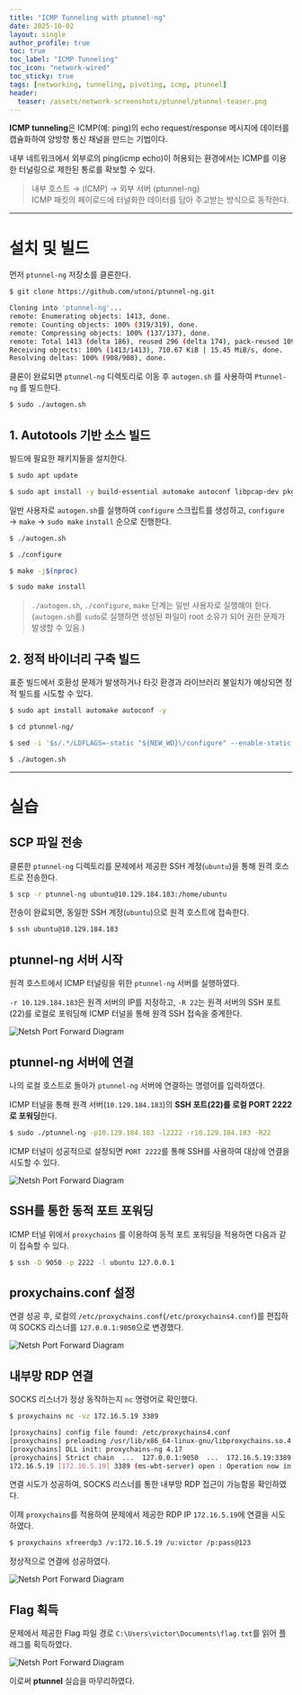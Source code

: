 ```yaml
---
title: "ICMP Tunneling with ptunnel-ng"
date: 2025-10-02
layout: single
author_profile: true
toc: true
toc_label: "ICMP Tunneling"
toc_icon: "network-wired"
toc_sticky: true
tags: [networking, tunneling, pivoting, icmp, ptunnel]
header:
  teaser: /assets/network-screenshots/ptunnel/ptunnel-teaser.png
---
```


**ICMP tunneling**은 ICMP(예: ping)의 echo request/response 메시지에 데이터를 캡슐화하여 양방향 통신 채널을 만드는 기법이다.  

내부 네트워크에서 외부로의 ping(icmp echo)이 허용되는 환경에서는 ICMP를 이용한 터널링으로 제한된 통로를 확보할 수 있다.  

> 내부 호스트 → (ICMP) → 외부 서버 (ptunnel-ng)  
> ICMP 패킷의 페이로드에 터널화한 데이터를 담아 주고받는 방식으로 동작한다.

---

# 설치 및 빌드

먼저 `ptunnel-ng` 저장소를 클론한다.

```bash
$ git clone https://github.com/utoni/ptunnel-ng.git

Cloning into 'ptunnel-ng'...
remote: Enumerating objects: 1413, done.
remote: Counting objects: 100% (319/319), done.
remote: Compressing objects: 100% (137/137), done.
remote: Total 1413 (delta 186), reused 296 (delta 174), pack-reused 1094 (from 1)
Receiving objects: 100% (1413/1413), 710.67 KiB | 15.45 MiB/s, done.
Resolving deltas: 100% (908/908), done.
```

클론이 완료되면 `ptunnel-ng` 디렉토리로 이동 후 `autogen.sh` 를 사용하여 `Ptunnel-ng` 를 빌드한다.

```bash
$ sudo ./autogen.sh 
```

## 1. Autotools 기반 소스 빌드

빌드에 필요한 패키지들을 설치한다.

```bash
$ sudo apt update

$ sudo apt install -y build-essential automake autoconf libpcap-dev pkg-config libssl-dev
```

일반 사용자로 `autogen.sh`를 실행하여 `configure` 스크립트를 생성하고, `configure` → `make` → `sudo make` `install` 순으로 진행한다.

```bash
$ ./autogen.sh

$ ./configure

$ make -j$(nproc)

$ sudo make install
```

> `./autogen.sh`, `./configure`, `make` 단계는 일반 사용자로 실행해야 한다.
> (`autogen.sh`를 `sudo`로 실행하면 생성된 파일이 root 소유가 되어 권한 문제가 발생할 수 있음.)

## 2. 정적 바이너리 구축 빌드

표준 빌드에서 호환성 문제가 발생하거나 타깃 환경과 라이브러리 불일치가 예상되면 정적 빌드를 시도할 수 있다.

```bash
$ sudo apt install automake autoconf -y

$ cd ptunnel-ng/

$ sed -i '$s/.*/LDFLAGS=-static "${NEW_WD}\/configure" --enable-static $@ \&\& make clean \&\& make -j${BUILDJOBS:-4} all/' autogen.sh

$ ./autogen.sh
```

---

# 실습

## SCP 파일 전송

클론한 `ptunnel-ng` 디렉토리를 문제에서 제공한 SSH 계정(`ubuntu`)을 통해 원격 호스트로 전송한다.

```bash
$ scp -r ptunnel-ng ubuntu@10.129.184.183:/home/ubuntu
```

전송이 완료되면, 동일한 SSH 계정(`ubuntu`)으로 원격 호스트에 접속한다.

```bash
$ ssh ubuntu@10.129.184.183
```

## ptunnel-ng 서버 시작

원격 호스트에서 ICMP 터널링을 위한 `ptunnel-ng` 서버를 실행하였다.

`-r 10.129.184.183`은 원격 서버의 IP를 지정하고, `-R 22`는 원격 서버의 SSH 포트(22)를 로컬로 포워딩해 ICMP 터널을 통해 원격 SSH 접속을 중계한다.

![Netsh Port Forward Diagram](/assets/network-screenshots/ptunnel/server-start.png)

## ptunnel-ng 서버에 연결

나의 로컬 호스트로 돌아가 `ptunnel-ng` 서버에 연결하는 명령어를 입력하였다.

ICMP 터널을 통해 원격 서버(`10.129.184.183`)의 **SSH 포트(22)를 로컬 PORT 2222로 포워딩**한다.

```bash
$ sudo ./ptunnel-ng -p10.129.184.183 -l2222 -r10.129.184.183 -R22
```

ICMP 터널이 성공적으로 설정되면 `PORT ​​2222`를 통해 SSH를 사용하여 대상에 연결을 시도할 수 있다.

![Netsh Port Forward Diagram](/assets/network-screenshots/ptunnel/ssh-connect.png)

## SSH를 통한 동적 포트 포워딩

ICMP 터널 위에서 `proxychains` 를 이용하여 동적 포트 포워딩을 적용하면 다음과 같이 접속할 수 있다.

```bash
$ ssh -D 9050 -p 2222 -l ubuntu 127.0.0.1
```

## proxychains.conf 설정

연결 성공 후, 로컬의 `/etc/proxychains.conf`(`/etc/proxychains4.conf`)를 편집하여 SOCKS 리스너를 `127.0.0.1:9050`으로 변경했다.

![Netsh Port Forward Diagram](/assets/network-screenshots/ptunnel/proxychains.png)

## 내부망 RDP 연결

SOCKS 리스너가 정상 동작하는지 `nc` 명령어로 확인했다.

```bash
$ proxychains nc -vz 172.16.5.19 3389

[proxychains] config file found: /etc/proxychains4.conf
[proxychains] preloading /usr/lib/x86_64-linux-gnu/libproxychains.so.4
[proxychains] DLL init: proxychains-ng 4.17
[proxychains] Strict chain  ...  127.0.0.1:9050  ...  172.16.5.19:3389  ...  OK
172.16.5.19 [172.16.5.19] 3389 (ms-wbt-server) open : Operation now in progress
```

연결 시도가 성공하여, SOCKS 리스너를 통한 내부망 RDP 접근이 가능함을 확인하였다.

이제 `proxychains`를 적용하여 문제에서 제공한 RDP IP `172.16.5.19`에 연결을 시도하였다.

```bash
$ proxychains xfreerdp3 /v:172.16.5.19 /u:victor /p:pass@123
```

정상적으로 연결에 성공하였다.

![Netsh Port Forward Diagram](/assets/network-screenshots/ptunnel/rdp-connect.png)

## Flag 획득

문제에서 제공한 Flag 파일 경로 `C:\Users\victor\Documents\flag.txt`를 읽어 플래그를 획득하였다.

![Netsh Port Forward Diagram](/assets/network-screenshots/ptunnel/flag.png)

이로써 **ptunnel** 실습을 마무리하였다.